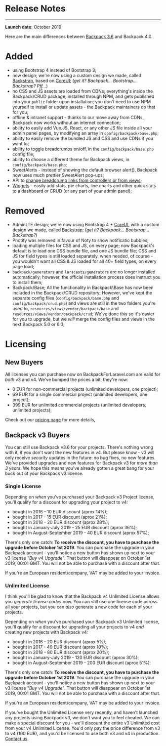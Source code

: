 # Release Notes

---

**Launch date:** October 2019

Here are the main differences between [Backpack 3.6](https://backpackforlaravel.com/docs/3.6) and Backpack 4.0.

<a name="added"></a>
# Added
- using Bootstrap 4 instead of Bootstrap 3; 
- new design; we're now using a custom design we made, called [Backstrap](http://backstrap.net), based on [CoreUI](http://coreui.io); (_get it? Backpack... Bootstrap... Backstrap? Pff..._)
- no CSS and JS assets are loaded from CDNs; everything's inside the Backpack/CRUD package, installed through NPM, and gets published into your ```public``` folder upon installation; you don't need to use NPM yourself to install or update assets - the Backpack maintainers do that for you;
- offline & intranet support - thanks to our move away from CDNs, Backpack now works without an internet connection;
- ability to easily add Vue.JS, React, or any other JS file inside all your admin panel pages, by modifying an array in ```config/backpack/base.php```;
- ability to easily remove the bundled JS and CSS and use CDNs if you want to;
- ability to toggle breadcrumbs on/off, in the ```config/backpack/base.php``` config file;
- ability to choose a different theme for Backpack views, in ```config/backpack/base.php```;
- SweetAlerts - instead of showing the default browser alert(), Backpack now uses much prettier SweetAlert pop-ups;
- API to [change breadcrumb links from controllers or from views](/docs/{{version}}/base-how-to#use-breadcrumbs);
- [Widgets](/docs/{{version}}/base-widgets) - easily add stats, pie charts, line charts and other quick stats to a dashboard or CRUD (or any part of your admin panel);

<a name="removed"></a>
# Removed
- AdminLTE design; we're now using Bootstrap 4 + [CoreUI](http://coreui.io), with a custom design we made, called [Backstrap](http://backstrap.net); (_get it? Backpack... Bootstrap... Backstrap?_)
- Pnotify was removed in favour of Noty to show notificatio bubbles;
- loading multiple files for CSS and JS, on every page; now Backpack's default is to load one CSS bundle file, and one JS bundle file; CSS and JS for field types is still loaded separately, when needed, of course - you wouldn't want all CSS & JS loaded for all 40+ field types, on every page load;
- ```backpack/generators``` and ```laracasts/generators``` are no longer installed automatically; however, the official installation process does instruct you to install them;
- Backpack/Base; All the functionality in Backpack\Base has now been included in the Backpack\CRUD repository; However, we've kept the separate config files (```config/backpack/base.php``` and ```config/backpack/crud.php```) and views are still in the two folders you're used to, ```resources/views/vendor/backpack/base``` and ```resources/views/vendor/backpack/crud```; We've done this so it's easier for you to upgrade, but we _will_ merge the config files and views in the next Backpack 5.0 or 6.0;

<a name="licensing"></a>
# Licensing

<a name="licensing-new-buyers"></a>
## New Buyers

All licenses you can purchase now on BackpackForLaravel.com are valid for _both_ v3 and v4. We've bumped the prices a bit, they're now:
- 0 EUR for non-commercial projects (unlimited developers, one project);
- 69 EUR for a single commercial project (unlimited developers, one project);
- 399 EUR for unlimited commercial projects (unlimited developers, unlimited projects);

Check out our [pricing page](https://backpackforlaravel.com/pricing) for more details, 

<a name="licensing-v3-buyers"></a>
## Backpack v3 Buyers

You can still use Backpack v3.6 for your projects. There's nothing wrong with it, if you don't want the new features in v4. But please know - v3 will only receive _security_ updates in the future: no bug fixes, no new features. We've provided upgrades and new features for Backpack v3 for _more than 3 years_. We hope this means you've already gotten a great bang for your buck out of your Backpack v3 license.

### Single License

Depending on _when_ you've purchased your Backpack v3 Project license, you'll qualify for a discount for upgrading your project to v4:
- bought in 2016 - 10 EUR discount (aprox 14%);
- bought in 2017 - 15 EUR discount (aprox 21%);
- bought in 2018 - 20 EUR discount (aprox 28%);
- bought in January-July 2019 - 25 EUR discount (aprox 36%);
- bought in August-September 2019 - 40 EUR discount (aprox 57%);

There's only one catch: **To receive the discount, you have to purchase the upgrade before October 1st 2019**. You can purchase the upgrade in your Backpack account - you'll notice a new button has shown up next to your v3 license "_Buy v4 Upgrade_". That button will disappear on October 1st 2019, 00:01 GMT. You will not be able to purchase with a discount after that.

If you're an European resident/company, VAT may be added to your invoice.

### Unlimited License

I think you'll be glad to know that the Backpack v4 Unlimited License allows you _generate license codes_ now. You can still use one license code across all your projects, but you can _also_ generate a new code for each of your projects.

Depending on _when_ you've purchased your Backpack v3 Unlimited license, you'll qualify for a discount for upgrading all your projects to v4 _and_ creating new projects with Backpack v4:
- bought in 2016 - 20 EUR discount (aprox 5%);
- bought in 2017 - 40 EUR discount (aprox 10%);
- bought in 2018 - 80 EUR discount (aprox 20%);
- bought in January-July 2019 - 120 EUR discount (aprox 30%);
- bought in August-September 2019 - 200 EUR discount (aprox 51%);

There's only one catch: **To receive the discount, you have to purchase the upgrade before October 1st 2019**. You can purchase the upgrade in your Backpack account - you'll notice a new button has shown up next to your v3 license "_Buy v4 Upgrade_". That button will disappear on October 1st 2019, 00:01 GMT. You will not be able to purchase with a discount after that.

If you're an European resident/company, VAT may be added to your invoice.

If you've bought the Unlimited License very recently, and haven't launched any projects using Backpack v3, we don't want you to feel cheated. We can make a special discount for you - we'll discount the entire v3 Unlimited cost from your v4 Unlimited License. You'd only pay the price difference from v3 to v4 (100 EUR), and you'd be licensed to use both v3 and v4 in production. [Contact us](http://backpackforlaravel.com/contact).